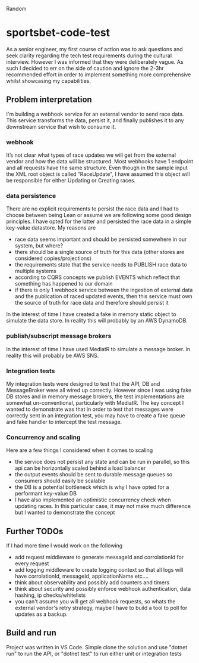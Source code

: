 Random

# sportsbet-code-test

As a senior engineer, my first course of action was to ask questions and seek clarity regarding the tech test requirements during the cultural interview. However I was informed that they were deliberately vague. As such I decided to err on the side of caution and ignore the 2-3hr recommended effort in order to implement something more comprehensive whilst showcasing my capabilities.

## Problem interpretation
I'm building a webhook service for an external vendor to send race data. This service transforms the data, persist it, and finally publishes it to any downstream service that wish to consume it.

### webhook
It’s not clear what types of race updates we will get from the external vendor and how the data will be structured. Most webhooks have 1 endpoint and all requests have the same structure. Even though in the sample input the XML root object is called “RaceUpdate", I have assumed this object will be responsible for either Updating or Creating races. 

### data persistence
There are no explicit requirements to persist the race data and I had to choose between being Lean or assume we are following some good design principles. I have opted for the latter and persisted the race data in a simple key-value datastore. My reasons are
- race data seems important and should be persisted somewhere in our system, but where?
- there should be a single source of truth for this data (other stores are considered copies/projections)
- the requirements state that the service needs to PUBLISH race data to multiple systems
- according to CQRS concepts we publish EVENTS which reflect that something has happened to our domain
- if there is only 1 webhook service between the ingestion of external data and the publication of raced updated events, then this service must own the source of truth for race data and therefore should persist it

In the interest of time I have created a fake in memory static object to simulate the data store. In reality this will probably by an AWS DynamoDB.

### publish/subscript message brokers
In the interest of time I have used MediatR to simulate a message broker. In reality this will probably be AWS SNS.

### Integration tests
My integration tests were designed to test that the API, DB and MessageBroker were all wired up correctly. However since I was using fake DB stores and in memory message brokers, the test implementations are somewhat un-conventional, particularly with MediatR. The key concept I wanted to demonstrate was that in order to test that messages were correctly sent in an integration test, you may have to create a fake queue and fake handler to intercept the test message. 

### Concurrency and scaling
Here are a few things I considered when it comes to scaling
- the service does not persist any state and can be run in parallel, so this api can be horizontally scaled behind a load balancer
- the output events should be sent to durable message queues so consumers should easily be scalable
- the DB is a potential bottleneck which is why I have opted for a performant key-value DB
- I have also implemented an optimistic concurrency check when updating races. In this particular case, it may not make much difference but I wanted to demonstrate the concept

## Further TODOs
If I had more time I would work on the following
- add request middleware to generate messageId and corrolationId for every request
- add logging middleware to create logging context so that all logs will have corrolationId, messageId, applicationName etc....
- think about observability and possibly add counters and timers
- think about security and possibly enforce webhook authentication, data hashing, ip checks/whitelists
- you can't assume you will get all webhook requests, so whats the external vendor's retry strategy, maybe I have to build a tool to poll for updates as a backup.

## Build and run
Project was written in VS Code. Simple clone the solution and use "dotnet run" to run the API, or "dotnet test" to run either unit or integration tests

